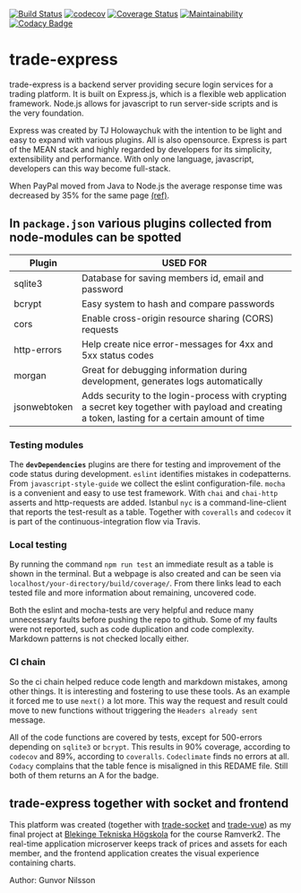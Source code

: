 [![Build Status](https://travis-ci.org/guni12/trade-express.svg?branch=master)](https://travis-ci.org/guni12/trade-express)
 [![codecov](https://codecov.io/gh/guni12/trade-express/branch/master/graph/badge.svg)](https://codecov.io/gh/guni12/trade-express)
 [![Coverage Status](https://coveralls.io/repos/github/guni12/trade-express/badge.svg?branch=master)](https://coveralls.io/github/guni12/trade-express?branch=master)
 [![Maintainability](https://api.codeclimate.com/v1/badges/488b5bc4d2b1960c8dac/maintainability)](https://codeclimate.com/github/guni12/trade-express/maintainability)
 [![Codacy Badge](https://api.codacy.com/project/badge/Grade/9411c018551d4c458af2e4d88b401f55)](https://www.codacy.com/app/guni12/trade-express?utm_source=github.com&amp;utm_medium=referral&amp;utm_content=guni12/trade-express&amp;utm_campaign=Badge_Grade)

# trade-express

trade-express is a backend server providing secure login services for a trading platform. It is built on Express.js, which is a flexible web application framework. Node.js allows for javascript to run server-side scripts and is the very foundation.

Express was created by TJ Holowaychuk with the intention to be light and easy to expand with various plugins. All is also opensource. Express is part of the MEAN stack and highly regarded by developers for its simplicity, extensibility and performance. With only one language, javascript, developers can this way become full-stack.

When PayPal moved from Java to Node.js the average response time was decreased by 35% for the same page [(ref)](https://apiko.com/blog/express-mobile-app-development/).

## In `package.json` various plugins collected from node-modules can be spotted

| Plugin       | USED FOR                                                                         |
| ------------ | -------------------------------------------------------------------------------- |
| sqlite3      | Database for saving members id, email and password                               |
| bcrypt       | Easy system to hash and compare passwords                                        |
| cors         | Enable cross-origin resource sharing (CORS) requests                             |
| http-errors  | Help create nice error-messages for 4xx and 5xx status codes                     |
| morgan       | Great for debugging information during development, generates logs automatically |
| jsonwebtoken | Adds security to the login-process with crypting a secret key together with payload and creating a token, lasting for a certain amount of time |

### Testing modules

The **`devDependencies`** plugins are there for testing and improvement of the code status during development. `eslint` identifies mistakes in codepatterns. From `javascript-style-guide` we collect the eslint configuration-file. `mocha` is a convenient and easy to use test framework. With `chai` and `chai-http` asserts and http-requests are added. Istanbul `nyc` is a command-line-client that reports the test-result as a table. Together with `coveralls` and `codecov` it is part of the continuous-integration flow via Travis.

### Local testing

By running the command `npm run test` an immediate result as a table is shown in the terminal. But a webpage is also created and can be seen via `localhost/your-directory/build/coverage/`. From there links lead to each tested file and more information about remaining, uncovered code.

Both the eslint and mocha-tests are very helpful and reduce many unnecessary faults before pushing the repo to github. Some of my faults were not reported, such as code duplication and code
 complexity. Markdown patterns is not checked locally either.

### CI chain

So the ci chain helped reduce code length and markdown mistakes, among other things. It is interesting and fostering to use these tools. As an example it forced me to use `next()` a lot more. This way the request and result could move to new functions without triggering the `Headers already sent` message.

All of the code functions are covered by tests, except for 500-errors depending on `sqlite3` or `bcrypt`. This results in 90% coverage, according to `codecov` and 89%, according to `coveralls`. `Codeclimate` finds no errors at all. `Codacy` complains that the table fence is misaligned in this REDAME file. Still both of them returns an A for the badge.

## trade-express together with socket and frontend

This platform was created (together with [trade-socket](https://github.com/guni12/trade-socket) and [trade-vue](https://github.com/guni12/trade-vue)) as my final project at [Blekinge Tekniska Högskola](https://www.bth.se/eng/) for the course Ramverk2. The real-time application microserver keeps track of prices and assets for each member, and the frontend application creates the visual experience containing charts.

Author: Gunvor Nilsson
